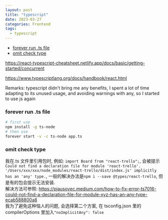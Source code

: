 ```yaml
---
layout: post
title: "typescript"
date: 2023-03-27
categories: Frontend
tags:
  - typescript
---
```


- [forever run .ts file](#forever-run-ts-file)
- [omit check type](#omit-check-type)

<https://react-typescript-cheatsheet.netlify.app/docs/basic/getting-started/concurrent>

<https://www.typescriptlang.org/docs/handbook/react.html>

Remarks: typescript didn't bring me any benefits, I spent a lot of time adapting to its unused usage, and avoiding warnings with any, so I started to use js again

### forever run .ts file

```bash
# first use
npm install -g ts-node
# then use
forever start -v -c ts-node app.ts
```

### omit check type

我在.ts 文件里引用包时, 例如: `import Board from "react-trello";`, 会被提示`Could not find a declaration file for module 'react-trello'. '/Users/xxx/xxx/node_modules/react-trello/dist/index.js' implicitly has an 'any' type.`, 一般的解决办法是`npm i --save @types/react-trello`, 但是有的包会提示无法安装.  
解决方法可参照: <https://pjausovec.medium.com/how-to-fix-error-ts7016-could-not-find-a-declaration-file-for-module-xyz-has-an-any-type-ecab588800a8>  
我为了避免这种恼人的问题, 会选择第二个方案, 在 tsconfig.json 里的 compilerOptions 里加入`"noImplicitAny": false`
